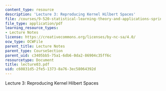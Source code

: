 ```yaml
---
content_type: resource
description: 'Lecture 3: Reproducing Kernel Hilbert Spaces'
file: /courses/9-520-statistical-learning-theory-and-applications-spring-2003/c60831d52fe513738a763ec58064392d_lecture03.pdf
file_type: application/pdf
learning_resource_types:
- Lecture Notes
license: https://creativecommons.org/licenses/by-nc-sa/4.0/
ocw_type: OCWFile
parent_title: Lecture Notes
parent_type: CourseSection
parent_uid: c3405bb5-75a1-6db6-0da2-86904c35ff6c
resourcetype: Document
title: lecture03.pdf
uid: c60831d5-2fe5-1373-8a76-3ec58064392d
---
```

Lecture 3: Reproducing Kernel Hilbert Spaces
